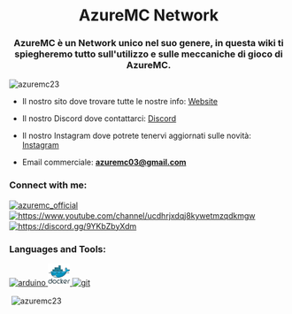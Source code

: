 <h1 align="center">AzureMC Network</h1>
<h3 align="center">AzureMC è un Network unico nel suo genere, in questa wiki ti spiegheremo tutto sull'utilizzo e sulle meccaniche di gioco di AzureMC.</h3>

<p align="left"> <img src="https://komarev.com/ghpvc/?username=azuremc23&label=Profile%20views&color=0e75b6&style=flat-square" alt="azuremc23" /> </p>

- Il nostro sito dove trovare tutte le nostre info: [Website](https://www.azuremc.it)

- Il nostro Discord dove contattarci: [Discord](https://discord.gg/Mg3ScPgH)

- Il nostro Instagram dove potrete tenervi aggiornati sulle novità: [Instagram](https://www.instagram.com/azuremc_official/)

- Email commerciale: **azuremc03@gmail.com**

<h3 align="left">Connect with me:</h3>
<p align="left">
<a href="https://instagram.com/azuremc_official" target="blank"><img align="center" src="https://raw.githubusercontent.com/rahuldkjain/github-profile-readme-generator/master/src/images/icons/Social/instagram.svg" alt="azuremc_official" height="30" width="40" /></a>
<a href="https://www.youtube.com/c/https://www.youtube.com/channel/ucdhrjxdqj8kywetmzqdkmgw" target="blank"><img align="center" src="https://raw.githubusercontent.com/rahuldkjain/github-profile-readme-generator/master/src/images/icons/Social/youtube.svg" alt="https://www.youtube.com/channel/ucdhrjxdqj8kywetmzqdkmgw" height="30" width="40" /></a>
<a href="https://discord.gg/https://discord.gg/9YKbZbyXdm" target="blank"><img align="center" src="https://raw.githubusercontent.com/rahuldkjain/github-profile-readme-generator/master/src/images/icons/Social/discord.svg" alt="https://discord.gg/9YKbZbyXdm" height="30" width="40" /></a>
</p>

<h3 align="left">Languages and Tools:</h3>
<p align="left"> <a href="https://www.arduino.cc/" target="_blank" rel="noreferrer"> <img src="https://cdn.worldvectorlogo.com/logos/arduino-1.svg" alt="arduino" width="40" height="40"/> </a> <a href="https://www.docker.com/" target="_blank" rel="noreferrer"> <img src="https://raw.githubusercontent.com/devicons/devicon/master/icons/docker/docker-original-wordmark.svg" alt="docker" width="40" height="40"/> </a> <a href="https://git-scm.com/" target="_blank" rel="noreferrer"> <img src="https://www.vectorlogo.zone/logos/git-scm/git-scm-icon.svg" alt="git" width="40" height="40"/> </a> </p>

<p>&nbsp;<img align="center" src="https://github-readme-stats.vercel.app/api?username=azuremc23&show_icons=true&theme=synthwave&locale=en" alt="azuremc23" /></p>
